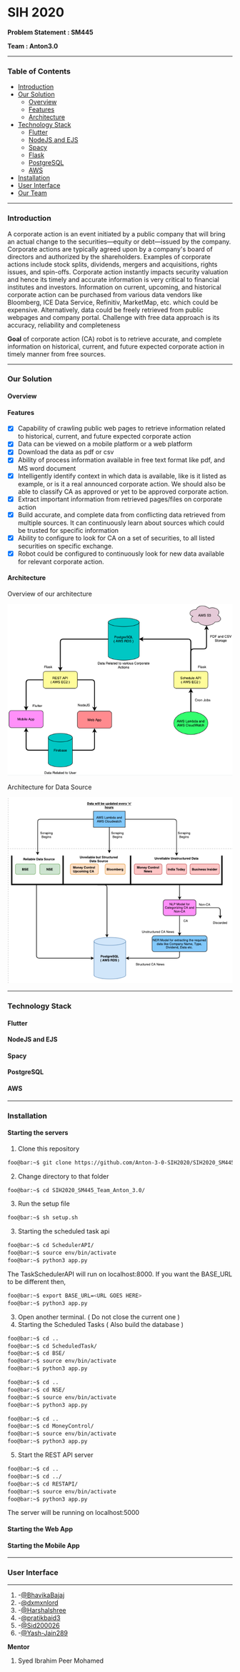 # SIH 2020

**Problem Statement : SM445**

**Team : Anton3.0**

---

### Table of Contents

- [ Introduction ](#introduction)
- [ Our Solution ](#solution)
  - [ Overview](#overview)
  - [ Features](#features)
  - [ Architecture](#architecture)
- [ Technology Stack](#techstack)
  - [ Flutter](#flutter)
  - [ NodeJS and EJS](#node)
  - [ Spacy](#spacy)
  - [ Flask](#flask)
  - [ PostgreSQL](#pgsql)
  - [ AWS](#aws)
- [ Installation](#installation)
- [ User Interface](#smpout)
- [ Our Team](#team)

---

<a name="introduction" />

### Introduction

A corporate action is an event initiated by a public company that will bring an actual change to the securities—equity or debt—issued by the company. Corporate actions are typically agreed upon by a company's board of directors and authorized by the shareholders. Examples of corporate actions include stock splits, dividends, mergers and acquisitions, rights issues, and spin-offs. Corporate action instantly impacts security valuation and hence its timely and accurate information is very critical to financial institutes and investors. Information on current, upcoming, and historical corporate action can be purchased from various data vendors like Bloomberg, ICE Data Service, Refinitiv, MarketMap, etc. which could be expensive. Alternatively, data could be freely retrieved from public webpages and company portal. Challenge with free data approach is its accuracy, reliability and completeness

**Goal** of corporate action (CA) robot is to retrieve accurate, and complete information on historical, current, and future expected corporate action in timely manner from free sources.

---

<a name="solution" />

### Our Solution

<a name="overview">

#### Overview

<a name="features">

#### Features

- [x] Capability of crawling public web pages to retrieve information related to historical, current, and future expected corporate action
- [x] Data can be viewed on a mobile platform or a web platform
- [x] Download the data as pdf or csv
- [x] Ability of process information available in free text format like pdf, and MS word document
- [x] Intelligently identify context in which data is available, like is it listed as example, or is it a real announced corporate action. We should also be able to classify CA as approved or yet to be approved corporate action.
- [x] Extract important information from retrieved pages/files on corporate action
- [x] Build accurate, and complete data from conflicting data retrieved from multiple sources. It can continuously learn about sources which could be trusted for specific information
- [x] Ability to configure to look for CA on a set of securities, to all listed securities on specific exchange.
- [x] Robot could be configured to continuously look for new data available for relevant corporate action.

<a name="architecture">

#### Architecture

Overview of our architecture

![Overall Architecture](./docs/Overall_Architecture.png)

Architecture for Data Source

![Data Source](./docs/Data_Source.png)

---

<a name="techstack" />

### Technology Stack

<a name="flutter">

#### Flutter

<a name="node">

#### NodeJS and EJS

<a name="spacy">

#### Spacy

<a name="pgsql">

#### PostgreSQL

<a name="aws">

#### AWS

---

<a name="installation" />

### Installation

#### Starting the servers

1. Clone this repository

```sh
foo@bar:~$ git clone https://github.com/Anton-3-0-SIH2020/SIH2020_SM445_Team_Anton_3.0.git
```

2. Change directory to that folder

```sh
foo@bar:~$ cd SIH2020_SM445_Team_Anton_3.0/
```

3. Run the setup file

```sh
foo@bar:~$ sh setup.sh
```

3. Starting the scheduled task api

```sh
foo@bar:~$ cd SchedulerAPI/
foo@bar:~$ source env/bin/activate
foo@bar:~$ python3 app.py
```

The TaskSchedulerAPI will run on localhost:8000. If you want the BASE_URL to be different then,

```sh
foo@bar:~$ export BASE_URL=<URL GOES HERE>
foo@bar:~$ python3 app.py
```

3. Open another terminal. ( Do not close the current one )
4. Starting the Scheduled Tasks ( Also build the database )

```sh
foo@bar:~$ cd ..
foo@bar:~$ cd ScheduledTask/
foo@bar:~$ cd BSE/
foo@bar:~$ source env/bin/activate
foo@bar:~$ python3 app.py
```

```sh
foo@bar:~$ cd ..
foo@bar:~$ cd NSE/
foo@bar:~$ source env/bin/activate
foo@bar:~$ python3 app.py
```

```sh
foo@bar:~$ cd ..
foo@bar:~$ cd MoneyControl/
foo@bar:~$ source env/bin/activate
foo@bar:~$ python3 app.py
```

5. Start the REST API server

```sh
foo@bar:~$ cd ..
foo@bar:~$ cd ../
foo@bar:~$ cd RESTAPI/
foo@bar:~$ source env/bin/activate
foo@bar:~$ python3 app.py
```

The server will be running on localhost:5000

#### Starting the Web App

#### Starting the Mobile App

---

<a name="smpout" />

### User Interface

---

<a name="team" />

1. -[@BhavikaBajaj](https://github.com/BhavikaBajaj)
2. -[@dxmxnlord](https://github.com/dxmxnlord)
3. -[@Harshalshree](https://github.com/Harshalshree)
4. -[@pratikbaid3](https://github.com/pratikbaid3)
5. -[@Sid200026](https://github.com/Sid200026)
6. -[@Yash-Jain289](https://github.com/Yash-Jain289)

**Mentor**

1. Syed Ibrahim Peer Mohamed
